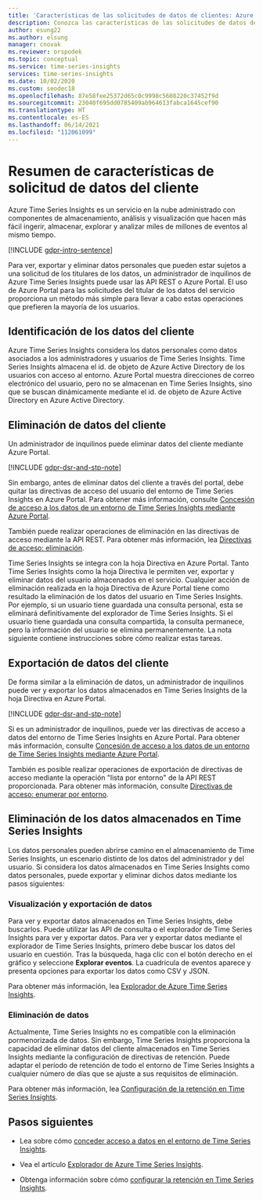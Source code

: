 ```yaml
---
title: 'Características de las solicitudes de datos de clientes: Azure Time Series Insights | Microsoft Docs'
description: Conozca las características de las solicitudes de datos de clientes de Azure Time Series Insights.
author: esung22
ms.author: elsung
manager: cnovak
ms.reviewer: orspodek
ms.topic: conceptual
ms.service: time-series-insights
services: time-series-insights
ms.date: 10/02/2020
ms.custom: seodec18
ms.openlocfilehash: 87e58fee25372d65c0c9998c5608220c37452f9d
ms.sourcegitcommit: 23040f695dd0785409ab964613fabca1645cef90
ms.translationtype: HT
ms.contentlocale: es-ES
ms.lasthandoff: 06/14/2021
ms.locfileid: "112061099"
---
```

# <a name="summary-of-customer-data-request-features"></a>Resumen de características de solicitud de datos del cliente

Azure Time Series Insights es un servicio en la nube administrado con componentes de almacenamiento, análisis y visualización que hacen más fácil ingerir, almacenar, explorar y analizar miles de millones de eventos al mismo tiempo.

[!INCLUDE [gdpr-intro-sentence](../../includes/gdpr-intro-sentence.md)]

Para ver, exportar y eliminar datos personales que pueden estar sujetos a una solicitud de los titulares de los datos, un administrador de inquilinos de Azure Time Series Insights puede usar las API REST o Azure Portal. El uso de Azure Portal para las solicitudes del titular de los datos del servicio proporciona un método más simple para llevar a cabo estas operaciones que prefieren la mayoría de los usuarios.

## <a name="identifying-customer-data"></a>Identificación de los datos del cliente

Azure Time Series Insights considera los datos personales como datos asociados a los administradores y usuarios de Time Series Insights. Time Series Insights almacena el id. de objeto de Azure Active Directory de los usuarios con acceso al entorno. Azure Portal muestra direcciones de correo electrónico del usuario, pero no se almacenan en Time Series Insights, sino que se buscan dinámicamente mediante el id. de objeto de Azure Active Directory en Azure Active Directory.

## <a name="deleting-customer-data"></a>Eliminación de datos del cliente

Un administrador de inquilinos puede eliminar datos del cliente mediante Azure Portal.

[!INCLUDE [gdpr-dsr-and-stp-note](../../includes/gdpr-dsr-and-stp-note.md)]

Sin embargo, antes de eliminar datos del cliente a través del portal, debe quitar las directivas de acceso del usuario del entorno de Time Series Insights en Azure Portal. Para obtener más información, consulte [Concesión de acceso a los datos de un entorno de Time Series Insights mediante Azure Portal](./concepts-access-policies.md).

También puede realizar operaciones de eliminación en las directivas de acceso mediante la API REST. Para obtener más información, lea [Directivas de acceso: eliminación](/rest/api/time-series-insights/management(gen1/gen2)/accesspolicies/delete).

Time Series Insights se integra con la hoja Directiva en Azure Portal. Tanto Time Series Insights como la hoja Directiva le permiten ver, exportar y eliminar datos del usuario almacenados en el servicio. Cualquier acción de eliminación realizada en la hoja Directiva de Azure Portal tiene como resultado la eliminación de los datos del usuario en Time Series Insights. Por ejemplo, si un usuario tiene guardada una consulta personal, esta se eliminará definitivamente del explorador de Time Series Insights. Si el usuario tiene guardada una consulta compartida, la consulta permanece, pero la información del usuario se elimina permanentemente. La nota siguiente contiene instrucciones sobre cómo realizar estas tareas.

## <a name="exporting-customer-data"></a>Exportación de datos del cliente

De forma similar a la eliminación de datos, un administrador de inquilinos puede ver y exportar los datos almacenados en Time Series Insights de la hoja Directiva en Azure Portal.

[!INCLUDE [gdpr-dsr-and-stp-note](../../includes/gdpr-dsr-and-stp-note.md)]

Si es un administrador de inquilinos, puede ver las directivas de acceso a datos del entorno de Time Series Insights en Azure Portal. Para obtener más información, consulte [Concesión de acceso a los datos de un entorno de Time Series Insights mediante Azure Portal](./concepts-access-policies.md).

También es posible realizar operaciones de exportación de directivas de acceso mediante la operación "lista por entorno" de la API REST proporcionada. Para obtener más información, consulte [Directivas de acceso: enumerar por entorno](/rest/api/time-series-insights/management(gen1/gen2)/accesspolicies/listbyenvironment).

## <a name="to-delete-data-stored-within-time-series-insights"></a>Eliminación de los datos almacenados en Time Series Insights

Los datos personales pueden abrirse camino en el almacenamiento de Time Series Insights, un escenario distinto de los datos del administrador y del usuario. Si considera los datos almacenados en Time Series Insights como datos personales, puede exportar y eliminar dichos datos mediante los pasos siguientes:

### <a name="view-and-export-data"></a>Visualización y exportación de datos

Para ver y exportar datos almacenados en Time Series Insights, debe buscarlos. Puede utilizar las API de consulta o el explorador de Time Series Insights para ver y exportar datos. Para ver y exportar datos mediante el explorador de Time Series Insights, primero debe buscar los datos del usuario en cuestión. Tras la búsqueda, haga clic con el botón derecho en el gráfico y seleccione **Explorar eventos**. La cuadrícula de eventos aparece y presenta opciones para exportar los datos como CSV y JSON.

Para obtener más información, lea [Explorador de Azure Time Series Insights](time-series-insights-explorer.md).

### <a name="delete-data"></a>Eliminación de datos

Actualmente, Time Series Insights no es compatible con la eliminación pormenorizada de datos. Sin embargo, Time Series Insights proporciona la capacidad de eliminar datos del cliente almacenados en Time Series Insights mediante la configuración de directivas de retención. Puede adaptar el período de retención de todo el entorno de Time Series Insights a cualquier número de días que se ajuste a sus requisitos de eliminación.

Para obtener más información, lea [Configuración de la retención en Time Series Insights](time-series-insights-how-to-configure-retention.md).

## <a name="next-steps"></a>Pasos siguientes

* Lea sobre cómo [conceder acceso a datos en el entorno de Time Series Insights](./concepts-access-policies.md).

* Vea el artículo [Explorador de Azure Time Series Insights](time-series-insights-explorer.md).

* Obtenga información sobre cómo [configurar la retención en Time Series Insights](time-series-insights-how-to-configure-retention.md).